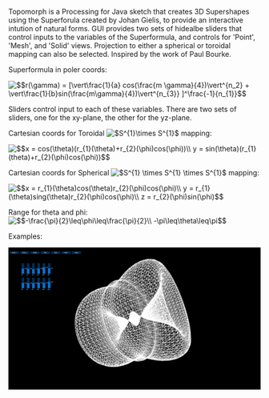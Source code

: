 Topomorph is a Processing for Java sketch that creates 3D Supershapes using the Superforula created by Johan Gielis,
to provide an interactive intution of natural forms. GUI provides two sets of hidealbe sliders that control inputs to the variables
of the Superformula, and controls for 'Point', 'Mesh', and 'Solid' views. Projection to either a spherical or toroidal mapping
can also be selected. Inspired by the work of Paul Bourke.


Superformula in poler coords:

<img src="https://latex.codecogs.com/gif.latex?$$r(\gamma)&space;=&space;[\vert\frac{1}{a}&space;cos(\frac{m&space;\gamma}{4})\vert^{n_2}&space;&plus;&space;\vert\frac{1}{b}sin(\frac{m\gamma}{4})\vert^{n_{3}}&space;]^\frac{-1}{n_{1}}$$" title="$$r(\gamma) = [\vert\frac{1}{a} cos(\frac{m \gamma}{4})\vert^{n_2} + \vert\frac{1}{b}sin(\frac{m\gamma}{4})\vert^{n_{3}} ]^\frac{-1}{n_{1}}$$" />


Sliders control input to each of these variables. There are two sets of sliders, one for the xy-plane, the other for the yz-plane.


Cartesian coords for Toroidal <img src="https://latex.codecogs.com/gif.latex?$S^{1}\times&space;S^{1}$" title="$S^{1}\times S^{1}$" /> mapping:

<img src="https://latex.codecogs.com/gif.latex?$$x&space;=&space;cos(\theta)(r_{1}(\theta)&plus;r_{2}(\phi)cos(\phi))\\&space;y&space;=&space;sin(\theta)(r_{1}(theta)&plus;r_{2}(\phi)cos(\phi))$$" title="$$x = cos(\theta)(r_{1}(\theta)+r_{2}(\phi)cos(\phi))\\ y = sin(\theta)(r_{1}(theta)+r_{2}(\phi)cos(\phi))$$" />

Cartesian coords for Spherical <img src="https://latex.codecogs.com/gif.latex?$S^{1}&space;\times&space;S^{1}&space;\times&space;S^{1}$" title="$S^{1} \times S^{1} \times S^{1}$" /> mapping:

<img src="https://latex.codecogs.com/gif.latex?$$x&space;=&space;r_{1}(\theta)cos(\theta)r_{2}(\phi)cos(\phi)\\&space;y&space;=&space;r_{1}(\theta)sing(\theta)r_{2}(\phi)cos(\phi)\\&space;z&space;=&space;r_{2}(\phi)sin(\phi)$$" title="$$x = r_{1}(\theta)cos(\theta)r_{2}(\phi)cos(\phi)\\ y = r_{1}(\theta)sing(\theta)r_{2}(\phi)cos(\phi)\\ z = r_{2}(\phi)sin(\phi)$$" />


Range for theta and phi:
<img src="https://latex.codecogs.com/gif.latex?$$-\frac{\pi}{2}\leq\phi\leq\frac{\pi}{2}\\&space;-\pi\leq\theta\leq\pi$$" title="$$-\frac{\pi}{2}\leq\phi\leq\frac{\pi}{2}\\ -\pi\leq\theta\leq\pi$$" />

Examples:


![](images/example.png)
